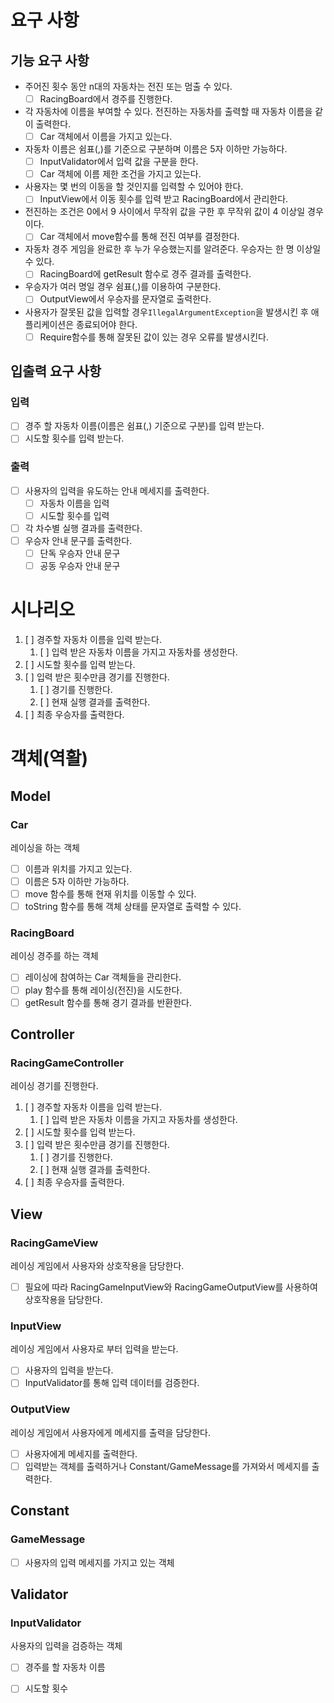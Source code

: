 # 요구 사항

## 기능 요구 사항

- 주어진 횟수 동안 n대의 자동차는 전진 또는 멈출 수 있다.
    - [ ] RacingBoard에서 경주를 진행한다.
- 각 자동차에 이름을 부여할 수 있다. 전진하는 자동차를 출력할 때 자동차 이름을 같이 출력한다.
    - [ ] Car 객체에서 이름을 가지고 있는다.
- 자동차 이름은 쉼표(,)를 기준으로 구분하며 이름은 5자 이하만 가능하다.
    - [ ] InputValidator에서 입력 값을 구분을 한다.
    - [ ] Car 객체에 이름 제한 조건을 가지고 있는다.
- 사용자는 몇 번의 이동을 할 것인지를 입력할 수 있어야 한다.
    - [ ] InputView에서 이동 횟수를 입력 받고 RacingBoard에서 관리한다.
- 전진하는 조건은 0에서 9 사이에서 무작위 값을 구한 후 무작위 값이 4 이상일 경우이다.
    - [ ] Car 객체에서 move함수를 통해 전진 여부를 결정한다.
- 자동차 경주 게임을 완료한 후 누가 우승했는지를 알려준다. 우승자는 한 명 이상일 수 있다.
    - [ ] RacingBoard에 getResult 함수로 경주 결과를 출력한다.
- 우승자가 여러 명일 경우 쉼표(,)를 이용하여 구분한다.
    - [ ] OutputView에서 우승자를 문자열로 출력한다.
- 사용자가 잘못된 값을 입력할 경우`IllegalArgumentException`을 발생시킨 후 애플리케이션은 종료되어야 한다.
    - [ ] Require함수를 통해 잘못된 값이 있는 경우 오류를 발생시킨다.

## 입출력 요구 사항

### 입력

- [ ] 경주 할 자동차 이름(이름은 쉼표(,) 기준으로 구분)를 입력 받는다.
- [ ] 시도할 횟수를 입력 받는다.

### 출력

- [ ] 사용자의 입력을 유도하는 안내 메세지를 출력한다.
    - [ ] 자동차 이름을 입력
    - [ ] 시도할 횟수를 입력
- [ ] 각 차수별 실행 결과를 출력한다.
- [ ] 우승자 안내 문구를 출력한다.
    - [ ] 단독 우승자 안내 문구
    - [ ] 공동 우승자 안내 문구

# 시나리오

1. [ ] 경주할 자동차 이름을 입력 받는다.
    1. [ ] 입력 받은 자동차 이름을 가지고 자동차를 생성한다.
2. [ ] 시도할 횟수를 입력 받는다.
3. [ ] 입력 받은 횟수만큼 경기를 진행한다.
    1. [ ] 경기를 진행한다.
    2. [ ] 현재 실행 결과를 출력한다.
4. [ ] 최종 우승자를 출력한다.

# 객체(역활)

## Model

### Car

레이싱을 하는 객체

- [ ] 이름과 위치를 가지고 있는다.
- [ ] 이름은 5자 이하만 가능하다.
- [ ] move 함수를 통해 현재 위치를 이동할 수 있다.
- [ ] toString 함수를 통해 객체 상태를 문자열로 출력할 수 있다.

### RacingBoard

레이싱 경주를 하는 객체

- [ ] 레이싱에 참여하는 Car 객체들을 관리한다.
- [ ] play 함수를 통해 레이싱(전진)을 시도한다.
- [ ] getResult 함수를 통해 경기 결과를 반환한다.

## Controller

### RacingGameController

레이싱 경기를 진행한다.

1. [ ] 경주할 자동차 이름을 입력 받는다.
    1. [ ] 입력 받은 자동차 이름을 가지고 자동차를 생성한다.
2. [ ] 시도할 횟수를 입력 받는다.
3. [ ] 입력 받은 횟수만큼 경기를 진행한다.
    1. [ ] 경기를 진행한다.
    2. [ ] 현재 실행 결과를 출력한다.
4. [ ] 최종 우승자를 출력한다.

## View

### RacingGameView

레이싱 게임에서 사용자와 상호작용을 담당한다.

- [ ] 필요에 따라 RacingGameInputView와 RacingGameOutputView를 사용하여 상호작용을 담당한다.

### InputView

레이싱 게임에서 사용자로 부터 입력을 받는다.

- [ ] 사용자의 입력을 받는다.
- [ ] InputValidator를 통해 입력 데이터를 검증한다.

### OutputView

레이싱 게임에서 사용자에게 메세지를 출력을 담당한다.

- [ ] 사용자에게 메세지를 출력한다.
- [ ] 입력받는 객체를 출력하거나 Constant/GameMessage를 가져와서 메세지를 출력한다.

## Constant

### GameMessage

- [ ] 사용자의 입력 메세지를 가지고 있는 객체

## Validator

### InputValidator

사용자의 입력을 검증하는 객체

- [ ] 경주를 할 자동차 이름
- [ ] 시도할 횟수


